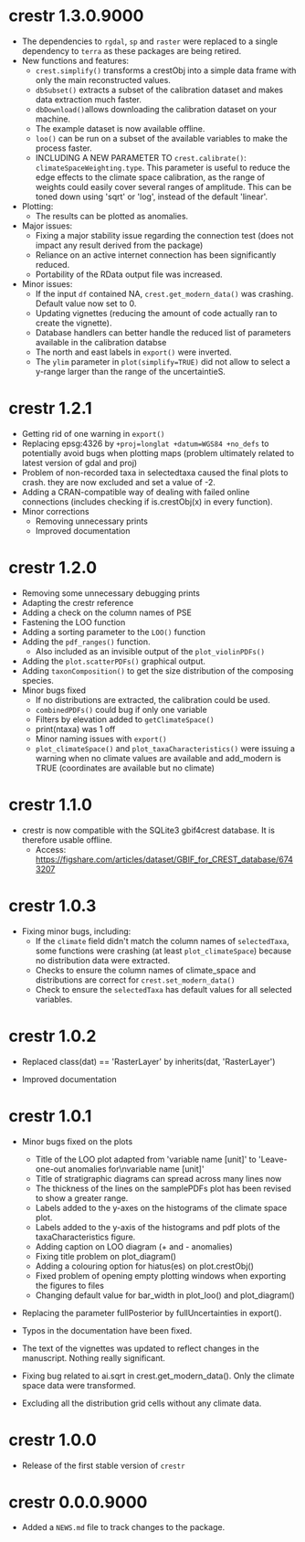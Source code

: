 # crestr 1.3.0.9000

* The dependencies to `rgdal`, `sp` and `raster` were replaced to a single dependency to `terra` as these packages are being retired.
* New functions and features:
    * `crest.simplify()` transforms a crestObj into a simple data frame with only the main reconstructed values.
    * `dbSubset()` extracts a subset of the calibration dataset and makes data extraction much faster.
    * `dbDownload()`allows downloading the calibration dataset on your machine.
    * The example dataset is now available offline.
    * `loo()` can be run on a subset of the available variables to make the process faster.
    * INCLUDING A NEW PARAMETER TO `crest.calibrate()`: `climateSpaceWeighting.type`. This parameter is useful to reduce the edge effects to the climate space calibration, as the range of weights could easily cover several ranges of amplitude. This can be toned down using 'sqrt' or 'log', instead of the default 'linear'.
* Plotting:
    * The results can be plotted as anomalies.
* Major issues:
    * Fixing a major stability issue regarding the connection test (does not impact any result derived from the package)
    * Reliance on an active internet connection has been significantly reduced.
    * Portability of the RData output file was increased.
* Minor issues:
    * If the input `df` contained NA, `crest.get_modern_data()` was crashing. Default value now set to 0.
    * Updating vignettes (reducing the amount of code actually ran to create the vignette).
    * Database handlers can better handle the reduced list of parameters available in the calibration databse
    * The north and east labels in `export()` were inverted.
    * The `ylim` parameter in `plot(simplify=TRUE)` did not allow to select a y-range larger than the range of the uncertaintieS.


# crestr 1.2.1

* Getting rid of one warning in `export()`
* Replacing epsg:4326 by  `+proj=longlat +datum=WGS84 +no_defs` to potentially avoid bugs when plotting maps (problem ultimately related to latest version of gdal and proj)
* Problem of non-recorded taxa in selectedtaxa caused the final plots to crash. they are now excluded and set a value of -2.
* Adding a CRAN-compatible way of dealing with failed online connections (includes checking if is.crestObj(x) in every function).
* Minor corrections
    * Removing unnecessary prints
    * Improved documentation


# crestr 1.2.0

* Removing some unnecessary debugging prints
* Adapting the crestr reference
* Adding a check on the column names of PSE
* Fastening the LOO function
* Adding a sorting parameter to the `LOO()` function
* Adding the `pdf_ranges()` function.
    * Also included as an invisible output of the `plot_violinPDFs()`
* Adding the `plot.scatterPDFs()` graphical output.
* Adding `taxonComposition()` to get the size distribution of the composing species.
* Minor bugs fixed
    * If no distributions are extracted, the calibration could be used.
    * `combinedPDFs()` could bug if only one variable
    * Filters by elevation added to `getClimateSpace()`
    * print(ntaxa) was 1 off
    * Minor naming issues with `export()`
    * `plot_climateSpace()` and `plot_taxaCharacteristics()` were issuing a warning when no climate values are available and add_modern is TRUE (coordinates are available but no climate)


# crestr 1.1.0

* crestr is now compatible with the SQLite3 gbif4crest database. It is therefore usable offline.
    * Access: https://figshare.com/articles/dataset/GBIF_for_CREST_database/6743207


# crestr 1.0.3

* Fixing minor bugs, including:
    * If the `climate` field didn't match the column names of `selectedTaxa`, some functions were crashing (at least `plot_climateSpace`) because no distribution data were extracted.
    * Checks to ensure the column names of climate_space and distributions are correct for `crest.set_modern_data()`
    * Check to ensure the `selectedTaxa` has default values for all selected variables.



# crestr 1.0.2

* Replaced class(dat) == 'RasterLayer' by inherits(dat, 'RasterLayer')

* Improved documentation


# crestr 1.0.1

* Minor bugs fixed on the plots
    * Title of the LOO plot adapted from 'variable name [unit]' to 'Leave-one-out anomalies for\nvariable name [unit]'
    * Title of stratigraphic diagrams can spread across many lines now
    * The thickness of the lines on the samplePDFs plot has been revised to show a greater range.
    * Labels added to the y-axes on the histograms of the climate space plot.
    * Labels added to the y-axis of the histograms and pdf plots of the taxaCharacteristics figure.
    * Adding caption on LOO diagram (+ and - anomalies)
    * Fixing title problem on plot_diagram()
    * Adding a colouring option for hiatus(es) on plot.crestObj()
    * Fixed problem of opening empty plotting windows when exporting the figures to files
    * Changing default value for bar_width in plot_loo() and plot_diagram()


* Replacing the parameter fullPosterior by fullUncertainties in export().

* Typos in the documentation have been fixed.

* The text of the vignettes was updated to reflect changes in the manuscript. Nothing really significant.

* Fixing bug related to ai.sqrt in crest.get_modern_data(). Only the climate space data were transformed.

* Excluding all the distribution grid cells without any climate data.




# crestr 1.0.0

* Release of the first stable version of `crestr`


# crestr 0.0.0.9000

* Added a `NEWS.md` file to track changes to the package.
